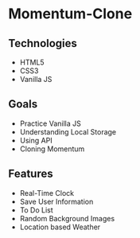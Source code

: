 # Momentum-Clone

## Technologies
* HTML5 <br>
* CSS3 <br>
* Vanilla JS

## Goals
* Practice Vanilla JS <br>
* Understanding Local Storage <br>
* Using API <br>
* Cloning Momentum

## Features
* Real-Time Clock <br>
* Save User Information <br>
* To Do List <br>
* Random Background Images <br>
* Location based Weather


